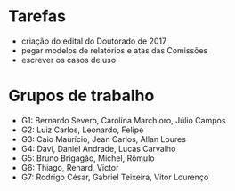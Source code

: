 ﻿# Tarefas

* criação do edital do Doutorado de 2017
* pegar modelos de relatórios e atas das Comissões
* escrever os casos de uso

# Grupos de trabalho

* G1: Bernardo Severo, Carolina Marchioro, Júlio Campos
* G2: Luiz Carlos, Leonardo, Felipe
* G3: Caio Maurício, Jean Carlos, Allan Loures
* G4: Davi, Daniel Andrade, Lucas Carvalho
* G5: Bruno Brigagão, Michel, Rômulo
* G6: Thiago, Renard, Victor
* G7: Rodrigo César, Gabriel Teixeira, Vitor Lourenço
